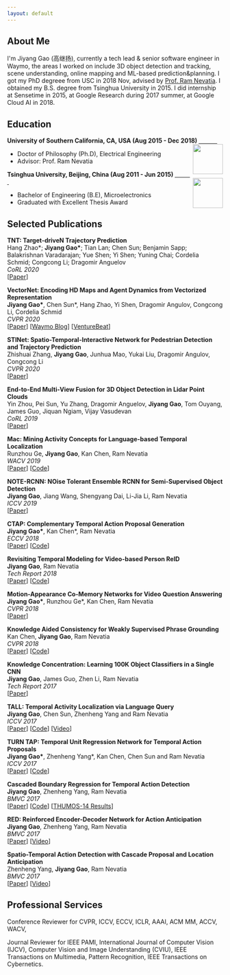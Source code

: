 ```yaml
---
layout: default
---
```

## About Me
I'm Jiyang Gao (高继扬), currently a tech lead & senior software engineer in Waymo, the areas I worked on include 3D object detection and tracking, scene understanding, online mapping and ML-based prediction&planning. I got my PhD degreee from USC in 2018 Nov, advised by [Prof. Ram Nevatia](http://iris.usc.edu/people/nevatia/). I obtained my B.S. degree from Tsinghua University in 2015. I did internship at Sensetime in 2015, at Google Research during 2017 summer, at Google Cloud AI in 2018. 

## Education
<div align="left">
        <strong> University of Southern California, CA, USA (Aug 2015 - Dec 2018) </strong>
          <a href="https://www.usc.edu/" target="_blank" rel="external">
            <img border="0" src="usc_logo.jpg" align="right" width="70" height="70">
          </a> 
        <ul>
        <li>
          Doctor of Philosophy (Ph.D), Electrical Engineering</li>
        <li>
          Advisor: Prof. Ram Nevatia</li>
      </ul>      
      </div>

<div align="left">
        <strong> Tsinghua University, Beijing, China (Aug 2011 - Jun 2015) </strong>
          <a href="http://www.tsinghua.edu.cn/publish/newthuen/" target="_blank" rel="external">
            <img border="0" src="Tsinghua_Logo.png" align="right" width="70" height="70">
          </a> 
        <ul>
        <li>
          Bachelor of Engineering (B.E), Microelectronics</li>
        <li>
          Graduated with Excellent Thesis Award</li>
      </ul>      
      </div>
      
## Selected Publications
<tr>
<td width="100%">
<p>
    <b>TNT: Target-driveN Trajectory Prediction</b><br>
    Hang Zhao*; <b>Jiyang Gao*</b>; Tian Lan; Chen Sun; Benjamin Sapp; Balakrishnan Varadarajan; Yue Shen; Yi Shen; Yuning Chai; Cordelia Schmid; Congcong Li; Dragomir Anguelov<br>
    <em>CoRL 2020</em><br>
[<a href="https://arxiv.org/pdf/2008.08294.pdf">Paper</a>]
</p>
</td>
</tr>

<tr>
<td width="100%">
<p>
    <b>VectorNet: Encoding HD Maps and Agent Dynamics from Vectorized Representation</b><br>
    <b>Jiyang Gao*</b>, Chen Sun*, Hang Zhao, Yi Shen, Dragomir Angulov, Congcong Li, Cordelia Schmid<br>
    <em>CVPR 2020</em><br>
[<a href="https://arxiv.org/pdf/2005.04259.pdf">Paper</a>] [<a href="https://blog.waymo.com/2020/05/vectornet.html">Waymo Blog</a>] [<a href="https://venturebeat.com/2020/05/14/waymos-ai-uses-vectors-to-predict-pedestrian-cyclist-and-driver-behavior/">VentureBeat</a>] 
</p>
</td>
</tr>

<tr>
<td width="100%">
<p>
    <b>STINet: Spatio-Temporal-Interactive Network for Pedestrian Detection and Trajectory Prediction</b><br>
    Zhishuai Zhang, <b>Jiyang Gao</b>, Junhua Mao, Yukai Liu, Dragomir Angulov, Congcong Li<br>
    <em>CVPR 2020</em><br>
[<a href="https://arxiv.org/pdf/2005.04255.pdf">Paper</a>]
</p>
</td>
</tr>

<tr>
<td width="100%">
<p>
    <b>End-to-End Multi-View Fusion for 3D Object Detection in Lidar Point Clouds</b><br>
    Yin Zhou, Pei Sun, Yu Zhang, Dragomir Anguelov, <b>Jiyang Gao</b>, Tom Ouyang, James Guo, Jiquan Ngiam, Vijay Vasudevan <br>
    <em>CoRL 2019</em><br>
[<a href="https://arxiv.org/pdf/1910.06528.pdf">Paper</a>]
</p>
</td>
</tr>

<tr>
<td width="100%">
<p>
    <b>Mac: Mining Activity Concepts for Language-based Temporal Localization</b><br>
    Runzhou Ge, <b>Jiyang Gao</b>, Kan Chen, Ram Nevatia<br>
    <em>WACV 2019</em><br>
[<a href="https://arxiv.org/pdf/1811.08925.pdf">Paper</a>] [<a href="https://github.com/runzhouge/MAC">Code</a>] 
</p>
</td>
</tr>

<tr>
<td width="100%">
<p>
    <b>NOTE-RCNN: NOise Tolerant Ensemble RCNN for Semi-Supervised Object Detection</b><br>
    <b>Jiyang Gao</b>, Jiang Wang, Shengyang Dai, Li-Jia Li, Ram Nevatia<br>
    <em>ICCV 2019</em><br>
[<a href="https://arxiv.org/pdf/1812.00124.pdf">Paper</a>]
</p>
</td>
</tr>

<tr>
<td width="100%">
<p>
    <b>CTAP: Complementary Temporal Action Proposal Generation</b><br>
    <b>Jiyang Gao*</b>, Kan Chen*, Ram Nevatia<br>
    <em>ECCV 2018 </em><br>
[<a href="https://arxiv.org/pdf/1807.04821.pdf">Paper</a>] [<a href="https://github.com/jiyanggao/CTAP">Code</a>]
</p>
</td>
</tr>

<tr>
<td width="100%">
<p>
    <b>Revisiting Temporal Modeling for Video-based Person ReID</b><br>
    <b>Jiyang Gao</b>, Ram Nevatia<br>
    <em>Tech Report 2018 </em><br>
[<a href="https://arxiv.org/pdf/1805.02104.pdf">Paper</a>] [<a href="https://github.com/jiyanggao/Video-Person-ReID">Code</a>]
</p>
</td>
</tr>

<tr>
<td width="100%">
<p>
    <b>Motion-Appearance Co-Memory Networks for Video Question Answering</b><br>
    <b>Jiyang Gao*</b>, Runzhou Ge*, Kan Chen, Ram Nevatia<br>
    <em>CVPR 2018 </em><br>
[<a href="https://arxiv.org/pdf/1803.10906.pdf">Paper</a>]
</p>
</td>
</tr>

<tr>
<td width="100%">
<p>
    <b>Knowledge Aided Consistency for Weakly Supervised Phrase Grounding</b><br>
    Kan Chen, <b>Jiyang Gao</b>, Ram Nevatia<br>
    <em>CVPR 2018 </em><br>
[<a href="https://arxiv.org/pdf/1803.03879.pdf">Paper</a>] [<a href="https://github.com/kanchen-usc/KAC-Net">Code</a>]
</p>
</td>
</tr>

<tr>
<td width="100%">
<p>
    <b>Knowledge Concentration: Learning 100K Object Classifiers in a Single CNN</b><br>
    <b>Jiyang Gao</b>, James Guo, Zhen Li, Ram Nevatia<br>
    <em>Tech Report 2017 </em><br>
[<a href="https://arxiv.org/abs/1711.07607">Paper</a>]
</p>
</td>
</tr>

<tr>
<td width="100%">
<p>
    <b>TALL: Temporal Activity Localization via Language Query</b><br>
    <b>Jiyang Gao</b>, Chen Sun, Zhenheng Yang and Ram Nevatia<br>
    <em>ICCV 2017 </em><br>
[<a href="https://arxiv.org/abs/1705.02101">Paper</a>] [<a href="https://github.com/jiyanggao/TALL">Code</a>] [<a href="https://www.youtube.com/watch?v=ZDO064ccYS">Video</a>] 
</p>
</td>
</tr>

<tr>
<td width="100%">
<p>
    <b>TURN TAP: Temporal Unit Regression Network for Temporal Action Proposals</b><br>
    <b>Jiyang Gao*</b>, Zhenheng Yang*, Kan Chen, Chen Sun and Ram Nevatia<br>
    <em>ICCV 2017 </em><br>
[<a href="https://arxiv.org/abs/1703.06189">Paper</a>] [<a href="https://github.com/jiyanggao/TURN-TAP">Code</a>]
</p>
</td>
</tr>

<tr>
<td width="100%">
<p>
    <b>Cascaded Boundary Regression for Temporal Action Detection</b><br>
    <b>Jiyang Gao</b>, Zhenheng Yang, Ram Nevatia<br>
    <em>BMVC 2017 </em><br>
[<a href="https://arxiv.org/abs/1705.01180">Paper</a>] [<a href="https://github.com/jiyanggao/CBR">Code</a>] [<a href="https://github.com/jiyanggao/CBR-results">THUMOS-14 Results</a>]
</p>
</td>
</tr>

<tr>
<td width="100%">
<p>
    <b>RED: Reinforced Encoder-Decoder Network for Action Anticipation</b><br>
    <b>Jiyang Gao</b>, Zhenheng Yang, Ram Nevatia<br>
    <em>BMVC 2017 </em><br>
[<a href="https://arxiv.org/abs/1707.04818">Paper</a>] [<a href="https://www.youtube.com/watch?v=wewtVcMzet0&t=6s">Video</a>]
</p>
</td>
</tr>

<tr>
<td width="100%">
<p>
    <b>Spatio-Temporal Action Detection with Cascade Proposal and Location Anticipation</b><br>
    Zhenheng Yang, <b>Jiyang Gao</b>, Ram Nevatia<br>
    <em>BMVC 2017 </em><br>
[<a href="https://arxiv.org/abs/1708.00042">Paper</a>] [<a href="https://www.youtube.com/watch?v=oxPxY0aB4eI">Video</a>]
</p>
</td>
</tr>

## Professional Services
Conference Reviewer for CVPR, ICCV, ECCV, ICLR, AAAI, ACM MM, ACCV, WACV,

Journal Reviewer for IEEE PAMI,  International Journal of Computer Vision (IJCV), Computer Vision and Image Understanding (CVIU), IEEE Transactions on Multimedia, Pattern Recognition, IEEE Transactions on Cybernetics.

